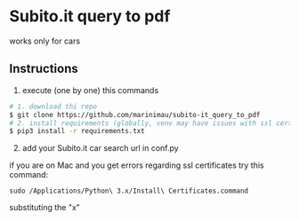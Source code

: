 # Subito.it query to pdf

works only for cars

## Instructions

1. execute (one by one) this commands
```bash
# 1. download thi repo
$ git clone https://github.com/marinimau/subito-it_query_to_pdf
# 2. install requirements (globally, venv may have issues with ssl certificates)
$ pip3 install -r requirements.txt
```

2. add your Subito.it car search url in conf.py


if you are on Mac and you get errors regarding ssl certificates try this command:
```
sudo /Applications/Python\ 3.x/Install\ Certificates.command
```

substituting the "x"

